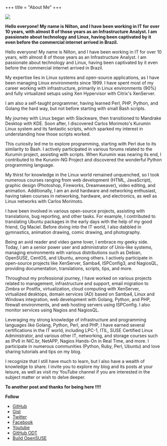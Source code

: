 +++
title = "About Me"
+++

![](/images/about_me.jpeg)


**Hello everyone! My name is Nilton, and I have been working in IT for over 10 years, with almost 8 of those years as an Infrastructure Analyst. I am passionate about technology and Linux, having been captivated by it even before the commercial internet arrived in Brazil.**

Hello everyone! My name is Nilton, and I have been working in IT for over 10 years, with almost 8 of those years as an Infrastructure Analyst. I am passionate about technology and Linux, having been captivated by it even before the commercial internet arrived in Brazil.

My expertise lies in Linux systems and open-source applications, as I have been managing Linux environments since 1999. I have spent most of my career working with infrastructure, primarily in Linux environments (90%) and fully virtualized setups using Xen Hypervisor with Citrix's XenServer.

I am also a self-taught programmer, having learned Perl, PHP, Python, and Golang the hard way, but not before starting with small Bash scripts.

My journey with Linux began with Slackware, then transitioned to Mandrake Desktop with KDE. Soon after, I discovered Carlos Morimoto's Kurumin Linux system and its fantastic scripts, which sparked my interest in understanding how those scripts worked.

This curiosity led me to explore programming, starting with Perl due to its similarity to Bash. I actively participated in various forums related to the Kurumin project, assisting with scripts. When Kurumin was nearing its end, I contributed to the Kurunin-NG Project and discovered the wonderful Python programming language.

My thirst for knowledge in the Linux world remained unquenched, so I took numerous courses ranging from web development (HTML, JavaScript), graphic design (Photoshop, Fireworks, Dreamweaver), video editing, and animation. Additionally, I am an avid hardware and networking enthusiast, having taken courses in networking, hardware, and electronics, as well as Linux networks with Carlos Morimoto.

I have been involved in various open-source projects, assisting with translations, bug reporting, and other tasks. For example, I contributed to translating Ubuntu packages in the early days with the help of my good friend, Og Maciel. Before diving into the IT world, I also dabbled in gymnastics, animation drawing, comic drawing, and photography.

Being an avid reader and video game lover, I embrace my geeky side. Today, I am a senior power user and administrator of Unix-like systems, managing environments with various distributions such as Debian, OpenSUSE, CentOS, and Ubuntu, among others. I actively participate in open-source projects like XenServer, Samba4, ISPConfig3, and NagiosQL, providing documentation, translations, scripts, tips, and more.

Throughout my professional journey, I have worked on various projects related to management, infrastructure and support, email migration to Zimbra or Postfix, virtualization, cloud computing with XenServer, virtualized desktops, domain services (AD) based on Samba4, Linux and Windows integration, web development with Golang, Python, and PHP, firewall environments, and web hosting servers using ISPConfig. I also monitor services using Nagios and NagiosQL.

Leveraging my strong knowledge of infrastructure and programming languages like Golang, Python, Perl, and PHP, I have earned several certifications in the IT world, including LPC-1, ITIL, SUSE Certified Linux Administrator, and various other IT, networking, and storage courses such as IPv6 in NIC.br, NetAPP, Nagios Hands-On in Real Time, and more. I participate in numerous communities (Python, Ruby, Perl, Ubuntu) and love sharing tutorials and tips on my blog.

I recognize that I still have much to learn, but I also have a wealth of knowledge to share. I invite you to explore my blog and its posts at your leisure, as well as visit my YouTube channel if you are interested in the subject matter or wish to delve deeper.

**To another post and thanks for being here !!!!**


**Follow**

* [GitHub](https://github.com/jniltinho)
* [Gist](https://gist.github.com/jniltinho) 
* [Twitter](https://twitter.com/bloglinuxpro)
* [Facebook](https://www.facebook.com/bloglinuxpro)
* [Youtube](https://goo.gl/F6DhnN)
* [GitHub ODT](https://github.com/jniltinho/oficinadotux)
* [Build OpenSUSE](https://build.opensuse.org/project/show/home:jniltinho)
